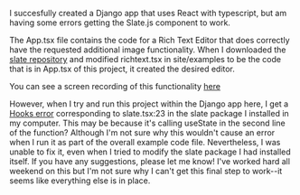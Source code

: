 I succesfully created a Django app that uses React with typescript, but am having some errors getting the Slate.js 
component to work.

The App.tsx file contains the code for a Rich Text Editor that does correctly have the requested additional image functionality.
When I downloaded the [slate repository](https://github.com/ianstormtaylor/slate) and modified richtext.tsx in site/examples to be
the code that is in App.tsx of this project, it created the desired editor.

You can see a screen recording of this functionality [here](https://youtu.be/zB3jIC67fSs)

However, when I try and run this project within the Django app here, I get a [Hooks error](https://reactjs.org/warnings/invalid-hook-call-warning.html)
corresponding to slate.tsx:23 in the slate package I installed in my computer. This may be because it's calling useState
in the second line of the function? Although I'm not sure why this wouldn't cause an error when I run it as part of the
overall example code file. Nevertheless, I was unable to fix it, even when I tried to modify the slate package I had
installed itself. If you have any suggestions, please let me know! I've worked hard all weekend on this but I'm not sure
why I can't get this final step to work--it seems like everything else is in place.
